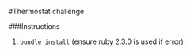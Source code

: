 #Thermostat challenge

###Instructions
1. ```bundle install``` (ensure ruby 2.3.0 is used if error)


